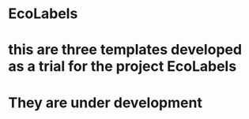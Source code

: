 # EcoLabels

# this are three templates developed as a trial for the project EcoLabels
# They are under development
